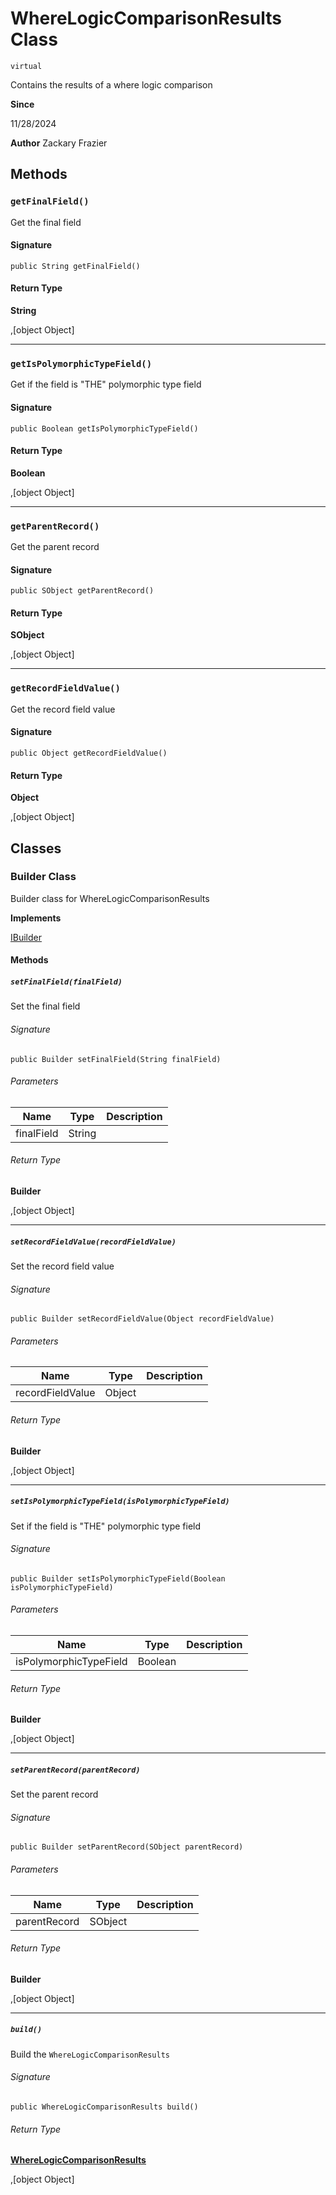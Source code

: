 # WhereLogicComparisonResults Class
`virtual`

Contains the results of a where logic comparison

**Since** 

11/28/2024

**Author** Zackary Frazier

## Methods
### `getFinalField()`

Get the final field

#### Signature
```apex
public String getFinalField()
```

#### Return Type
**String**

,[object Object]

---

### `getIsPolymorphicTypeField()`

Get if the field is &quot;THE&quot; polymorphic type field

#### Signature
```apex
public Boolean getIsPolymorphicTypeField()
```

#### Return Type
**Boolean**

,[object Object]

---

### `getParentRecord()`

Get the parent record

#### Signature
```apex
public SObject getParentRecord()
```

#### Return Type
**SObject**

,[object Object]

---

### `getRecordFieldValue()`

Get the record field value

#### Signature
```apex
public Object getRecordFieldValue()
```

#### Return Type
**Object**

,[object Object]

## Classes
### Builder Class

Builder class for WhereLogicComparisonResults

**Implements**

[IBuilder](../interfaces/IBuilder.md)

#### Methods
##### `setFinalField(finalField)`

Set the final field

###### Signature
```apex
public Builder setFinalField(String finalField)
```

###### Parameters
| Name | Type | Description |
|------|------|-------------|
| finalField | String |  |

###### Return Type
**Builder**

,[object Object]

---

##### `setRecordFieldValue(recordFieldValue)`

Set the record field value

###### Signature
```apex
public Builder setRecordFieldValue(Object recordFieldValue)
```

###### Parameters
| Name | Type | Description |
|------|------|-------------|
| recordFieldValue | Object |  |

###### Return Type
**Builder**

,[object Object]

---

##### `setIsPolymorphicTypeField(isPolymorphicTypeField)`

Set if the field is &quot;THE&quot; polymorphic type field

###### Signature
```apex
public Builder setIsPolymorphicTypeField(Boolean isPolymorphicTypeField)
```

###### Parameters
| Name | Type | Description |
|------|------|-------------|
| isPolymorphicTypeField | Boolean |  |

###### Return Type
**Builder**

,[object Object]

---

##### `setParentRecord(parentRecord)`

Set the parent record

###### Signature
```apex
public Builder setParentRecord(SObject parentRecord)
```

###### Parameters
| Name | Type | Description |
|------|------|-------------|
| parentRecord | SObject |  |

###### Return Type
**Builder**

,[object Object]

---

##### `build()`

Build the `WhereLogicComparisonResults`

###### Signature
```apex
public WhereLogicComparisonResults build()
```

###### Return Type
**[WhereLogicComparisonResults](WhereLogicComparisonResults.md)**

,[object Object]